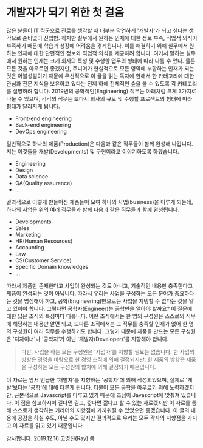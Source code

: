 # 개발자가 되기 위한 첫 걸음

많은 분들이 IT 직군으로 진로를 생각할 때 대부분 막연하게 '개발자'가 되고 싶다는 생각으로 준비없이 진입함. 하지만 실무에서 원하는 인재에 대한 정보 부족, 직업적 의식이 부족하기 때문에 학습과 성장에 어려움을 겪게됩니다. 이를 해결하기 위해 실무에서 원하는 인재에 대한 단편적인 정보와 직업적 의식을 제공하려 합니다.
여기서 말하는 실무에서 원하는 인재는 크게 회사의 특성 및 수행할 업무의 형태에 따라 다를 수 있다. 물론 모든 것을 아우르면 좋겠지만, 주니어가 현실적으로 모든 영역에 부합하는 인재가 되는 것은 어불성설이기 때문에 우선적으로 이 글을 읽는 독자에 한해서 한 카테고리에 대한 관심과 전문 지식을 보유하고 있다는 전제 하에 전체적인 숲을 볼 수 있도록 각 카테고리를 설명하려 합니다.
2019년의 공학적인(Engineering) 직무는 아래처럼 크게 3가지로 나눌 수 있으며, 각각의 직무는 또다시 회사의 규모 및 수행할 프로젝트의 형태에 따라 형태가 달라지게 됩니다.

* Front-end engineering
* Back-end engineering
* DevOps engineering

일반적으로 하나의 제품(Production)은 다음과 같은 직무들이 함께 완성해 나갑니다. 저는 이것들을 개발(Developments) 및 구현이라고 이야기하도록 하겠습니다.

* Engineering
* Design
* Data science
* QA(Quality assurance)
* ...

결과적으로 이렇게 만들어진 제품들이 모여 하나의 사업(business)을 이루게 되는데, 하나의 사업은 위의 여러 직무들과 함께 다음과 같은 직무들과 함께 완성됩니다.

* Developments
* Sales
* Marketing
* HR(Human Resources)
* Accounting
* Law
* CS(Customer Service)
* Specific Domain knowledges
* ...

따라서 제품만 존재한다고 사업이 완성되는 것도 아니고, 기술적인 내용만 충족한다고 제품이 완성되는 것이 아닙니다. 따라서 우리는 사업을 구성하는 모든 분야가 중요하다는 것을 명심해야 하고, 공학(Engineering)만으로는 사업을 지탱할 수 없다는 것을 알고 있어야 합니다.
그렇다면 공학자(Engineer)는 공학만을 알아야 할까요? 이 질문에 대한 답은 조직의 특성마다 다릅니다. 어떤 조직에서는 한 명의 구성원은 스스로의 직무에 해당하는 내용만 알면 되고, 또다른 조직에서는 그 직무를 충족할 인재가 없어 한 명의 구성원이 여러 직무를 수행하기도 합니다. 그렇기 때문에 제품을 만드는 모든 구성원은 '디자이너'나 '공학자'가 아닌 '개발자(Developer)'를 지향해야 합니다.

> 다만, 사업을 하는 모든 구성원은 '사업가'를 지향할 필요는 없습니다. 한 사업의 방향은 경영을 바탕으로 한 경영 조직에 의해 결정되지만, 한 제품의 방향은 제품을 구성하는 모든 구성원의 합치에 의해 결정되기 때문입니다.

이 자료는 앞서 언급한 '개발자'를 지향하는 '공학자'에 의해 작성되었으며, 실제로 '개발'보다는 '공학'에 대해 다루게 됩니다. 더불어 모든 공학을 아우르기 위해 노력하겠지만, 근본적으로 Javascript를 다루고 있기 때문에 초점이 Javascript에 맞춰져 있습니다.
이 점을 참고하시어 길다면 길고, 짧다면 짧다고 할 수 있는 자료겠지만 이 자료를 통해 스스로가 생각하는 커리어의 지향점에 가까워질 수 있었으면 좋겠습니다. 이 글의 내용에 공감을 하실 수도, 아닐 수도 있지만 결과적으로 우리는 모두 각자의 지향점을 가지고 이 자료를 읽고 있기 때문입니다.

감사합니다.
2019.12.16 고명진(Ray) 씀
